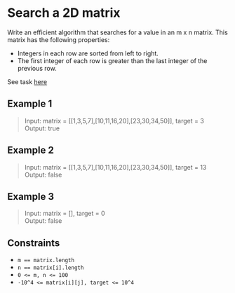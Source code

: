 # Search a 2D matrix

Write an efficient algorithm that searches for a value in an m x n matrix.
This matrix has the following properties:

* Integers in each row are sorted from left to right.
* The first integer of each row is greater than the last integer of the previous
row.

See task [here](https://leetcode.com/explore/challenge/card/october-leetcoding-challenge/561/week-3-october-15th-october-21st/3497/)

## Example 1

> Input: matrix = [[1,3,5,7],[10,11,16,20],[23,30,34,50]], target = 3  
> Output: true

## Example 2

> Input: matrix = [[1,3,5,7],[10,11,16,20],[23,30,34,50]], target = 13  
> Output: false

## Example 3

> Input: matrix = [], target = 0  
> Output: false

## Constraints

* `m == matrix.length`
* `n == matrix[i].length`
* `0 <= m, n <= 100`
* `-10^4 <= matrix[i][j], target <= 10^4`

